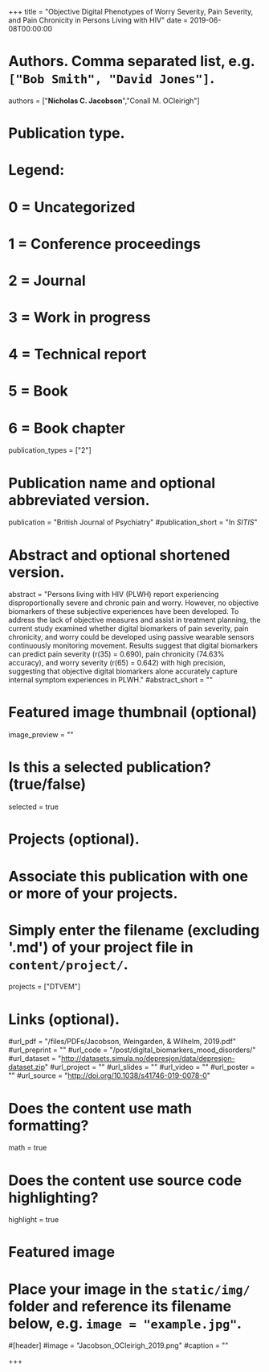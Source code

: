 +++
title = "Objective Digital Phenotypes of Worry Severity, Pain Severity, and Pain Chronicity in Persons Living with HIV"
date = 2019-06-08T00:00:00

# Authors. Comma separated list, e.g. `["Bob Smith", "David Jones"]`.
authors = ["**Nicholas C. Jacobson**","Conall M. OCleirigh"]

# Publication type.
# Legend:
# 0 = Uncategorized
# 1 = Conference proceedings
# 2 = Journal
# 3 = Work in progress
# 4 = Technical report
# 5 = Book
# 6 = Book chapter
publication_types = ["2"]

# Publication name and optional abbreviated version.
publication = "British Journal of Psychiatry"
#publication_short = "In *SITIS*"

# Abstract and optional shortened version.
abstract = "Persons living with HIV (PLWH) report experiencing disproportionally severe and chronic pain and worry. However, no objective biomarkers of these subjective experiences have been developed. To address the lack of objective measures and assist in treatment planning, the current study examined whether digital biomarkers of pain severity, pain chronicity, and worry could be developed using passive wearable sensors continuously monitoring movement. Results suggest that digital biomarkers can predict pain severity (r(35) = 0.690), pain chronicity (74.63% accuracy), and worry severity (r(65) = 0.642) with high precision, suggesting that objective digital biomarkers alone accurately capture internal symptom experiences in PLWH."
#abstract_short = ""

# Featured image thumbnail (optional)
image_preview = ""

# Is this a selected publication? (true/false)
selected = true

# Projects (optional).
#   Associate this publication with one or more of your projects.
#   Simply enter the filename (excluding '.md') of your project file in `content/project/`.
projects = ["DTVEM"]

# Links (optional).
#url_pdf = "/files/PDFs/Jacobson, Weingarden, & Wilhelm, 2019.pdf"
#url_preprint = ""
#url_code = "/post/digital_biomarkers_mood_disorders/"
#url_dataset = "http://datasets.simula.no/depresjon/data/depresjon-dataset.zip"
#url_project = ""
#url_slides = ""
#url_video = ""
#url_poster = ""
#url_source = "http://doi.org/10.1038/s41746-019-0078-0"

# Does the content use math formatting?
math = true

# Does the content use source code highlighting?
highlight = true

# Featured image
# Place your image in the `static/img/` folder and reference its filename below, e.g. `image = "example.jpg"`.
#[header]
#image = "Jacobson_OCleirigh_2019.png"
#caption = ""

+++
